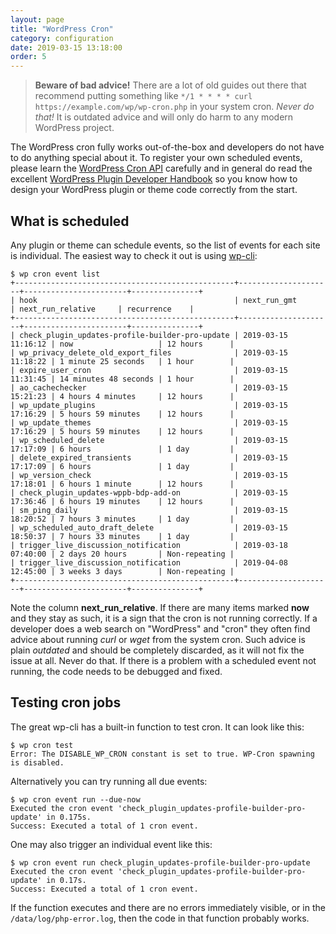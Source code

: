 ```yaml
---
layout: page
title: "WordPress Cron"
category: configuration
date: 2019-03-15 13:18:00
order: 5
---
```


> **Beware of bad advice!** There are a lot of old guides out there that recommend putting something like `*/1 * * * * curl https://example.com/wp/wp-cron.php` in your system cron. _Never do that!_ It is outdated advice and will only do harm to any modern WordPress project.

The WordPress cron fully works out-of-the-box and developers do not have to do anything special about it. To register your own scheduled events, please learn the [WordPress Cron API](https://codex.wordpress.org/Function_Reference/wp_schedule_event) carefully and in general do read the excellent [WordPress Plugin Developer Handbook](https://developer.wordpress.org/plugins/cron/) so you know how to design your WordPress plugin or theme code correctly from the start.

## What is scheduled

Any plugin or theme can schedule events, so the list of events for each site is individual. The easiest way to check it out is using [wp-cli](https://wp-cli.org/):

```
$ wp cron event list
+-------------------------------------------------+---------------------+-----------------------+---------------+
| hook                                            | next_run_gmt        | next_run_relative     | recurrence    |
+-------------------------------------------------+---------------------+-----------------------+---------------+
| check_plugin_updates-profile-builder-pro-update | 2019-03-15 11:16:12 | now                   | 12 hours      |
| wp_privacy_delete_old_export_files              | 2019-03-15 11:18:22 | 1 minute 25 seconds   | 1 hour        |
| expire_user_cron                                | 2019-03-15 11:31:45 | 14 minutes 48 seconds | 1 hour        |
| ao_cachechecker                                 | 2019-03-15 15:21:23 | 4 hours 4 minutes     | 12 hours      |
| wp_update_plugins                               | 2019-03-15 17:16:29 | 5 hours 59 minutes    | 12 hours      |
| wp_update_themes                                | 2019-03-15 17:16:29 | 5 hours 59 minutes    | 12 hours      |
| wp_scheduled_delete                             | 2019-03-15 17:17:09 | 6 hours               | 1 day         |
| delete_expired_transients                       | 2019-03-15 17:17:09 | 6 hours               | 1 day         |
| wp_version_check                                | 2019-03-15 17:18:01 | 6 hours 1 minute      | 12 hours      |
| check_plugin_updates-wppb-bdp-add-on            | 2019-03-15 17:36:46 | 6 hours 19 minutes    | 12 hours      |
| sm_ping_daily                                   | 2019-03-15 18:20:52 | 7 hours 3 minutes     | 1 day         |
| wp_scheduled_auto_draft_delete                  | 2019-03-15 18:50:37 | 7 hours 33 minutes    | 1 day         |
| trigger_live_discussion_notification            | 2019-03-18 07:40:00 | 2 days 20 hours       | Non-repeating |
| trigger_live_discussion_notification            | 2019-04-08 12:45:00 | 3 weeks 3 days        | Non-repeating |
+-------------------------------------------------+---------------------+-----------------------+---------------+
```

Note the column **next_run_relative**. If there are many items marked **now** and they stay as such, it is a sign that the cron is not running correctly. If a developer does a web search on "WordPress" and "cron" they often find advice about running _curl_ or _wget_ from the system cron. Such advice is plain *outdated* and should be completely discarded, as it will not fix the issue at all. Never do that. If there is a problem with a scheduled event not running, the code needs to be debugged and fixed.

## Testing cron jobs

The great wp-cli has a built-in function to test cron. It can look like this:
```
$ wp cron test
Error: The DISABLE_WP_CRON constant is set to true. WP-Cron spawning is disabled.
```

Alternatively you can try running all due events:
```
$ wp cron event run --due-now
Executed the cron event 'check_plugin_updates-profile-builder-pro-update' in 0.175s.
Success: Executed a total of 1 cron event.
```

One may also trigger an individual event like this:
```
$ wp cron event run check_plugin_updates-profile-builder-pro-update
Executed the cron event 'check_plugin_updates-profile-builder-pro-update' in 0.17s.
Success: Executed a total of 1 cron event.
```

If the function executes and there are no errors immediately visible, or in the `/data/log/php-error.log`, then the code in that function probably works.
